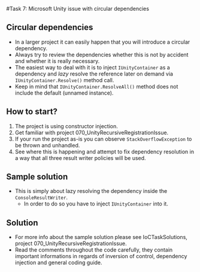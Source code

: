 #Task 7: Microsoft Unity issue with circular dependencies

## Circular dependencies

* In a larger project it can easily happen that you will introduce a circular dependency.
* Always try to review the dependencies whether this is not by accident and whether it is really necessary.
* The easiest way to deal with it is to inject ```IUnityContainer``` as a dependency and _lazy_ resolve the reference later on demand via ```IUnityContainer.Resolve()```  method call.
* Keep in mind that ```IUnityContainer.ResolveAll()``` method does not include the default (unnamed instance).

## How to start?

1. The project is using constructor injection.
2. Get familiar with project 070_UnityRecursiveRegistrationIssue.
3. If your run the project as-is you can observe ```StackOverflowException``` to be thrown and unhandled.
4. See where this is happening and attempt to fix dependency resolution in a way that all three result writer policies will be used.

## Sample solution

* This is simply about lazy resolving the dependency inside the ```ConsoleResultWriter```.
  * In order to do so you have to inject ```IUnityContainer``` into it.

## Solution

* For more info about the sample solution please see IoCTaskSolutions, project 070_UnityRecursiveRegistrationIssue.
* Read the comments throughout the code carefully, they contain important informations in regards of inversion of control, dependency injection and general coding guide.
